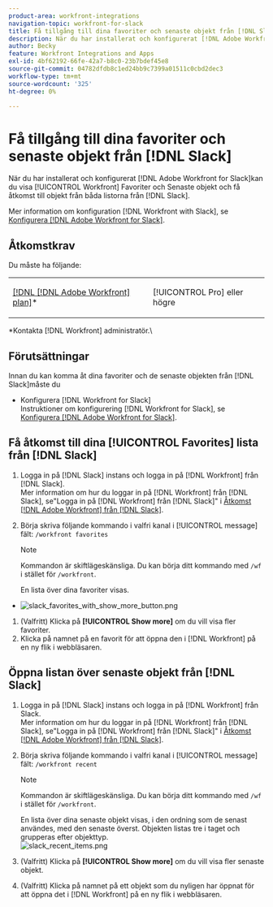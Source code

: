 ```yaml
---
product-area: workfront-integrations
navigation-topic: workfront-for-slack
title: Få tillgång till dina favoriter och senaste objekt från [!DNL Slack]
description: När du har installerat och konfigurerat [!DNL Adobe Workfront] för Slack kan du visa dina Workfront-favoriter och senaste objekt och få åtkomst till objekt från båda listorna från Slack.
author: Becky
feature: Workfront Integrations and Apps
exl-id: 4bf62192-66fe-42a7-b8c0-23b7bdef45e8
source-git-commit: 04782dfdb8c1ed24bb9c7399a01511c0cbd2dec3
workflow-type: tm+mt
source-wordcount: '325'
ht-degree: 0%

---
```


# Få tillgång till dina favoriter och senaste objekt från [!DNL Slack]

När du har installerat och konfigurerat [!DNL Adobe Workfront for Slack]kan du visa [!UICONTROL Workfront] Favoriter och Senaste objekt och få åtkomst till objekt från båda listorna från [!DNL Slack].

Mer information om konfiguration [!DNL Workfront with Slack], se [Konfigurera [!DNL Adobe Workfront for Slack]](../../workfront-integrations-and-apps/using-workfront-with-slack/configure-workfront-for-slack.md).

## Åtkomstkrav

Du måste ha följande:

<table style="table-layout:auto"> 
 <col> 
 <col> 
 <tbody> 
  <tr> 
   <td role="rowheader"><a href="https://www.workfront.com/plans" target="_blank">[!DNL [!DNL Adobe Workfront] plan]</a>*</td> 
   <td> <p>[!UICONTROL Pro] eller högre</p> </td> 
  </tr> 
 </tbody> 
</table>

&#42;Kontakta [!DNL Workfront] administratör.\

## Förutsättningar

Innan du kan komma åt dina favoriter och de senaste objekten från [!DNL Slack]måste du

* Konfigurera [!DNL Workfront for Slack]\
   Instruktioner om konfigurering [!DNL Workfront for Slack], se [Konfigurera [!DNL Adobe Workfront for Slack]](../../workfront-integrations-and-apps/using-workfront-with-slack/configure-workfront-for-slack.md).

## Få åtkomst till dina [!UICONTROL Favorites] lista från [!DNL Slack]

1. Logga in på [!DNL Slack] instans och logga in på [!DNL Workfront] från [!DNL Slack].\
   Mer information om hur du loggar in på [!DNL Workfront] från [!DNL Slack], se&quot;Logga in på [!DNL Workfront] från [!DNL Slack]&quot; i [Åtkomst [!DNL Adobe Workfront] från [!DNL Slack]](../../workfront-integrations-and-apps/using-workfront-with-slack/access-workfront-from-slack.md).

1. Börja skriva följande kommando i valfri kanal i [!UICONTROL message] fält: `/workfront favorites`

   >[!NOTE]
   >
   >Kommandon är skiftlägeskänsliga. Du kan börja ditt kommando med `/wf` i stället för `/workfront`.

   En lista över dina favoriter visas.

* ![slack_favorites_with_show_more_button.png](assets/slack-favorites-with-show-more-button-350x202.png)

1. (Valfritt) Klicka på **[!UICONTROL Show more]** om du vill visa fler favoriter.
1. Klicka på namnet på en favorit för att öppna den i [!DNL Workfront] på en ny flik i webbläsaren.

## Öppna listan över senaste objekt från [!DNL Slack]

1. Logga in på [!DNL Slack] instans och logga in på [!DNL Workfront] från Slack.\
   Mer information om hur du loggar in på [!DNL Workfront] från [!DNL Slack], se&quot;Logga in på [!DNL Workfront] från [!DNL Slack]&quot; i [Åtkomst [!DNL Adobe Workfront] från [!DNL Slack]](../../workfront-integrations-and-apps/using-workfront-with-slack/access-workfront-from-slack.md).

1. Börja skriva följande kommando i valfri kanal i [!UICONTROL message] fält: `/workfront recent`

   >[!NOTE]
   >
   >Kommandon är skiftlägeskänsliga. Du kan börja ditt kommando med `/wf` i stället för `/workfront`.

   En lista över dina senaste objekt visas, i den ordning som de senast användes, med den senaste överst. Objekten listas tre i taget och grupperas efter objekttyp.\
   ![slack_recent_items.png](assets/slack-recent-items-350x249.png)

1. (Valfritt) Klicka på **[!UICONTROL Show more]** om du vill visa fler senaste objekt.
1. (Valfritt) Klicka på namnet på ett objekt som du nyligen har öppnat för att öppna det i [!DNL Workfront] på en ny flik i webbläsaren.

